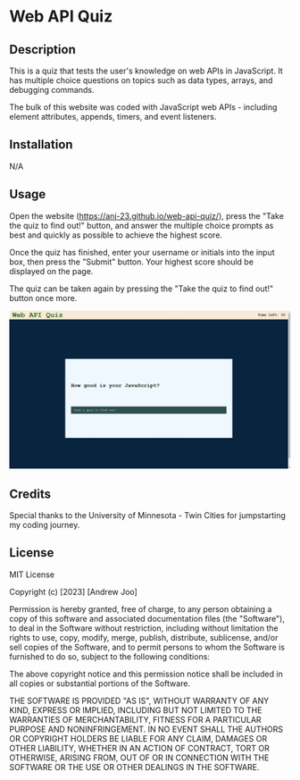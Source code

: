 # Web API Quiz

## Description

This is a quiz that tests the user's knowledge on web APIs in JavaScript. It has multiple choice questions on topics such as data types, arrays, and debugging commands.

The bulk of this website was coded with JavaScript web APIs - including element attributes, appends, timers, and event listeners.

## Installation

N/A

## Usage

Open the website (<https://anj-23.github.io/web-api-quiz/>), press the "Take the quiz to find out!" button, and answer the multiple choice prompts as best and quickly as possible to achieve the highest score.

Once the quiz has finished, enter your username or initials into the input box, then press the "Submit" button. Your highest score should be displayed on the page.

The quiz can be taken again by pressing the "Take the quiz to find out!" button once more.

![alt text](assets/screenshot.jpg)

## Credits

Special thanks to the University of Minnesota - Twin Cities for jumpstarting my coding journey.

## License

MIT License

Copyright (c) [2023] [Andrew Joo]

Permission is hereby granted, free of charge, to any person obtaining a copy
of this software and associated documentation files (the "Software"), to deal
in the Software without restriction, including without limitation the rights
to use, copy, modify, merge, publish, distribute, sublicense, and/or sell
copies of the Software, and to permit persons to whom the Software is
furnished to do so, subject to the following conditions:

The above copyright notice and this permission notice shall be included in all
copies or substantial portions of the Software.

THE SOFTWARE IS PROVIDED "AS IS", WITHOUT WARRANTY OF ANY KIND, EXPRESS OR
IMPLIED, INCLUDING BUT NOT LIMITED TO THE WARRANTIES OF MERCHANTABILITY,
FITNESS FOR A PARTICULAR PURPOSE AND NONINFRINGEMENT. IN NO EVENT SHALL THE
AUTHORS OR COPYRIGHT HOLDERS BE LIABLE FOR ANY CLAIM, DAMAGES OR OTHER
LIABILITY, WHETHER IN AN ACTION OF CONTRACT, TORT OR OTHERWISE, ARISING FROM,
OUT OF OR IN CONNECTION WITH THE SOFTWARE OR THE USE OR OTHER DEALINGS IN THE
SOFTWARE.
